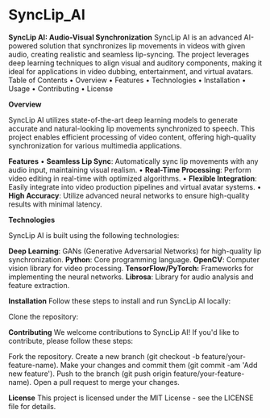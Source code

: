 # SyncLip_AI

**SyncLip AI: Audio-Visual Synchronization**
SyncLip AI is an advanced AI-powered solution that synchronizes lip movements in videos with given audio, creating realistic and seamless lip-syncing. The project leverages deep learning techniques to align visual and auditory components, making it ideal for applications in video dubbing, entertainment, and virtual avatars.
Table of Contents
• Overview
• Features
• Technologies
• Installation
• Usage
• Contributing
• License

**Overview**

SyncLip AI utilizes state-of-the-art deep learning models to generate accurate and natural-looking lip movements synchronized to speech. This project enables efficient processing of video content, offering high-quality synchronization for various multimedia applications.

**Features**
• **Seamless Lip Sync**: Automatically sync lip movements with any audio input, maintaining visual realism.
• **Real-Time Processing**: Perform video editing in real-time with optimized algorithms.
• **Flexible Integration**: Easily integrate into video production pipelines and virtual avatar systems.
• **High Accuracy**: Utilize advanced neural networks to ensure high-quality results with minimal latency.

**Technologies**

SyncLip AI is built using the following technologies:

**Deep Learning**: GANs (Generative Adversarial Networks) for high-quality lip synchronization.
**Python**: Core programming language.
**OpenCV**: Computer vision library for video processing.
**TensorFlow/PyTorch:** Frameworks for implementing the neural networks.
**Librosa**: Library for audio analysis and feature extraction.

**Installation**
Follow these steps to install and run SyncLip AI locally:

Clone the repository:


**Contributing**
We welcome contributions to SyncLip AI! If you'd like to contribute, please follow these steps:

Fork the repository.
Create a new branch (git checkout -b feature/your-feature-name).
Make your changes and commit them (git commit -am 'Add new feature').
Push to the branch (git push origin feature/your-feature-name).
Open a pull request to merge your changes.

**License**
This project is licensed under the MIT License - see the LICENSE file for details.

